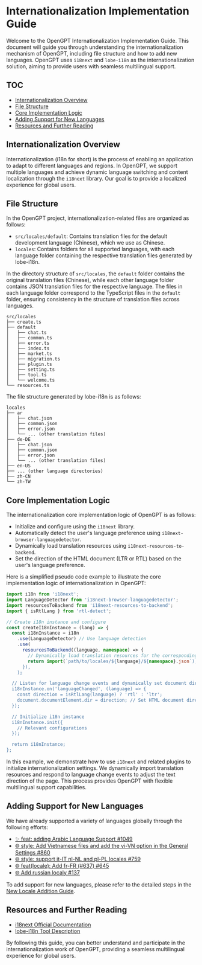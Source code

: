 # Internationalization Implementation Guide

Welcome to the OpenGPT Internationalization Implementation Guide. This document will guide you through understanding the internationalization mechanism of OpenGPT, including file structure and how to add new languages. OpenGPT uses `i18next` and `lobe-i18n` as the internationalization solution, aiming to provide users with seamless multilingual support.

## TOC

- [Internationalization Overview](#internationalization-overview)
- [File Structure](#file-structure)
- [Core Implementation Logic](#core-implementation-logic)
- [Adding Support for New Languages](#adding-support-for-new-languages)
- [Resources and Further Reading](#resources-and-further-reading)

## Internationalization Overview

Internationalization (i18n for short) is the process of enabling an application to adapt to different languages and regions. In OpenGPT, we support multiple languages and achieve dynamic language switching and content localization through the `i18next` library. Our goal is to provide a localized experience for global users.

## File Structure

In the OpenGPT project, internationalization-related files are organized as follows:

- `src/locales/default`: Contains translation files for the default development language (Chinese), which we use as Chinese.
- `locales`: Contains folders for all supported languages, with each language folder containing the respective translation files generated by lobe-i18n.

In the directory structure of `src/locales`, the `default` folder contains the original translation files (Chinese), while each other language folder contains JSON translation files for the respective language. The files in each language folder correspond to the TypeScript files in the `default` folder, ensuring consistency in the structure of translation files across languages.

```
src/locales
├── create.ts
├── default
│   ├── chat.ts
│   ├── common.ts
│   ├── error.ts
│   ├── index.ts
│   ├── market.ts
│   ├── migration.ts
│   ├── plugin.ts
│   ├── setting.ts
│   ├── tool.ts
│   └── welcome.ts
└── resources.ts
```

The file structure generated by lobe-i18n is as follows:

```
locales
├── ar
│   ├── chat.json
│   ├── common.json
│   ├── error.json
│   └── ... (other translation files)
├── de-DE
│   ├── chat.json
│   ├── common.json
│   ├── error.json
│   └── ... (other translation files)
├── en-US
├── ... (other language directories)
├── zh-CN
└── zh-TW
```

## Core Implementation Logic

The internationalization core implementation logic of OpenGPT is as follows:

- Initialize and configure using the `i18next` library.
- Automatically detect the user's language preference using `i18next-browser-languagedetector`.
- Dynamically load translation resources using `i18next-resources-to-backend`.
- Set the direction of the HTML document (LTR or RTL) based on the user's language preference.

Here is a simplified pseudo code example to illustrate the core implementation logic of internationalization in OpenGPT:

```ts
import i18n from 'i18next';
import LanguageDetector from 'i18next-browser-languagedetector';
import resourcesToBackend from 'i18next-resources-to-backend';
import { isRtlLang } from 'rtl-detect';

// Create i18n instance and configure
const createI18nInstance = (lang) => {
  const i18nInstance = i18n
    .use(LanguageDetector) // Use language detection
    .use(
      resourcesToBackend((language, namespace) => {
        // Dynamically load translation resources for the corresponding language
        return import(`path/to/locales/${language}/${namespace}.json`);
      }),
    );

  // Listen for language change events and dynamically set document direction
  i18nInstance.on('languageChanged', (language) => {
    const direction = isRtlLang(language) ? 'rtl' : 'ltr';
    document.documentElement.dir = direction; // Set HTML document direction
  });

  // Initialize i18n instance
  i18nInstance.init({
    // Relevant configurations
  });

  return i18nInstance;
};
```

In this example, we demonstrate how to use `i18next` and related plugins to initialize internationalization settings. We dynamically import translation resources and respond to language change events to adjust the text direction of the page. This process provides OpenGPT with flexible multilingual support capabilities.

## Adding Support for New Languages

We have already supported a variety of languages globally through the following efforts:

- [✨ feat: adding Arabic Language Support #1049](https://github.com/lobehub/lobe-chat/pull/1049)
- [🌐 style: Add Vietnamese files and add the vi-VN option in the General Settings #860](https://github.com/lobehub/lobe-chat/pull/860)
- [🌐 style: support it-IT nl-NL and pl-PL locales #759](https://github.com/lobehub/lobe-chat/pull/759)
- [🌐 feat(locale): Add fr-FR (#637) #645](https://github.com/lobehub/lobe-chat/pull/645)
- [🌐 Add russian localy #137](https://github.com/lobehub/lobe-chat/pull/137)

To add support for new languages, please refer to the detailed steps in the [New Locale Addition Guide](Add-New-Locale.en-US).

## Resources and Further Reading

- [i18next Official Documentation](https://www.i18next.com/)
- [lobe-i18n Tool Description](https://github.com/lobehub/lobe-cli-toolbox/tree/master/packages/lobe-i18n)

By following this guide, you can better understand and participate in the internationalization work of OpenGPT, providing a seamless multilingual experience for global users.
